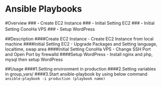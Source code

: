 Ansible Playbooks
====


#Overview
###・Create EC2 Instance
###・Initial Setting EC2
###・Initial Setting ConoHa VPS
###・Setup WordPress

##Description
####Create EC2 Instance - Create EC2 Instance from local machine
####Initial Setting EC2 - Upgrade Packages and Setting language, localtime, swap area
####Initial Setting ConoHa VPS - Change SSH Port and Open Port by firewalld
####Setup WordPress - Install nginx and php, mysql then setup WordPress

##Usage
####1.Setting environment in production
####2.Setting variables in group_vars/
####3.Start ansible-playbook by using below command  
`ansible-playbook -i production (playbook name)`
